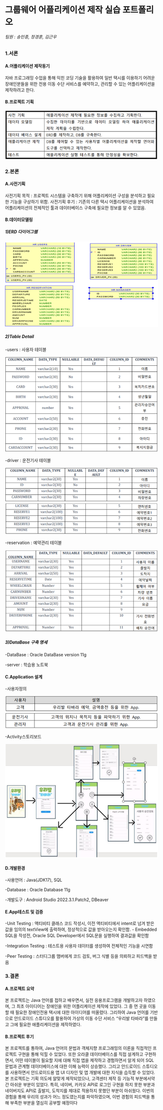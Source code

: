 # 그룹웨어 어플리케이션 제작 실습 포트폴리오

###### 팀원 : 송민종, 정경훈, 김근우

### 1.서론
#### A.어플리케이션 제작동기
자바 프로그래밍 수업을 통해 익힌 코딩 기술을 활용하여 일반 택시를 이용하기 어려운 장애인분들을 위한 전용 이동 수단 서비스를 예약하고, 관리할 수 있는 어플리케이션을 제작하려고 한다.

#### B.프로젝트 기획
![1](images/1.PNG)


### 2.본론
#### A.사전기획
사전기획 목적 : 프로젝트 시스템을 구축하기 위해 어플리케이션 구성을 분석하고 필요한 기능을 구상하기 위함.
사전기획 후기 : 기존의 다른 택시 어플리케이션을 분석하여 어플리케이션의 전체적인 툴과 데이터베이스 구축에 필요한 정보를 알 수 있었음.

#### B.데이터모델링
##### 1)ERD 다이어그램
![2](images/2.PNG)

##### 2)Table Detail
-users : 사용자 테이블

![3](images/3.PNG)

-driver : 운전기사 테이블

![4](images/4.PNG)
![5](images/5.PNG)

-reservation : 예약관리 테이블

![6](images/6.PNG)

##### 3)DataBase 구축 명세
-DataBase : Oracle DataBase version 11g

-server : 학습용 노트북

#### C.Application 설계
-사용자정의

![7](images/7.PNG)
![8](images/8.PNG)

-Activity스토리보드

![9](images/9.PNG)

#### D.개발환경
-사용언어 : Java(JDK17), SQL

-Database : Oracle Database 11g

-개발도구 : Android Studio 2022.3.1.Patch2, DBeaver

#### E.App테스트 및 검증
-Unit Testing :  액티비티 클래스 코드 작성시, 이전 액티비티에서 intent로 넘겨 받은 값을 임의의 textView에 출력하여, 정상적으로 값을 받아오는지 확인함. - Embedded SQL을 작성전, Oracle SQL Developer에서 SQL문을 실행하여 결과값을 확인함

-Integration Testing :  테스트용 사용자 데이터를 생성하여 전체적인 기능을 시연함

-Peer Testing :  스터디그룹 맴버에게 코드 검토, 버그 식별 등을 의뢰하고 피드백을 받음

### 3.결론
#### A.프로젝트 요약
본 프로젝트는 Java 언어를 접하고 배우면서, 실전 응용프로그램을 개발하고자 하였으며, 그 최초 아이디어는 장애인을 위한 어플리케이션 제작에 있었다. 그 중 먼 곳을 이동할 때 필요한 장애인전용 택시에 대한 아이디어를 떠올렸다. 그리하여 Java 언어를 기반으로 안드로이드 스튜디오를 활용하여 가상의 이동 수단 서비스 “우리발 타바라”를 만들고 그에 필요한 애플리케이션을 제작하였다.

#### B.프로젝트 후기
본 프로젝트를 통하여, Java 언어의 문법과 객체지향 프로그래밍의 이론을 직접적인 프로젝트 구현을 통해 익힐 수 있었다. 또한 오라클 데이터베이스를 직접 설계하고 구현하면서, 어떤 테이블이 필요할 지에 대해 직접 앱을 제작하고 경험하면서 알게 되어 SQL 문법과 관계형 데이터베이스에 대한 이해 능력이 상승했다. 그리고 안드로이드 스튜디오를 사용하면서 안드로이드용 앱 UI 디자인 및 앱 개발에 대한 지식을 습득할 수 있었다.본 프로젝트는 기획 의도에 알맞게 제작되었으나, 고객센터 제작 등 기능적 부분에서약간 아쉬운 부분이 있었다. 특히, 네이버, 카카오 API로 로그인 구현을 하지 못한 부분과 네이버지도 API로 출발지, 도착지를 제대로 적용하지 못했던 부분이 아쉬웠다. 이번의 경험을 통해 우리의 성과가 어느 정도였는지를 파악하였으며, 이번 경험의 피드백을 통해 부족한 부분을 열심히 공부할 예정이다
